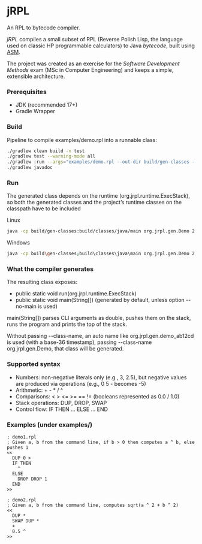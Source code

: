 # jRPL
An RPL to bytecode compiler.

*jRPL* compiles a small subset of RPL (Reverse Polish Lisp, the language used on classic HP programmable calculators) to Java *bytecode*, built using [ASM](https://asm.ow2.io/).

The project was created as an exercise for the *Software Development Methods* exam (MSc in Computer Engineering) and keeps a simple, extensible architecture.

### Prerequisites
- JDK (recommended 17+)
- Gradle Wrapper

### Build
Pipeline to compile examples/demo.rpl into a runnable class:
```bash
./gradlew clean build -x test
./gradlew test --warning-mode all
./gradlew :run --args="examples/demo.rpl --out-dir build/gen-classes --class-name org.jrpl.gen.Demo"
./gradlew javadoc

```

### Run
The generated class depends on the runtime (org.jrpl.runtime.ExecStack), so both the generated classes and the project’s runtime classes on the classpath have to be included

Linux
```bash
java -cp build/gen-classes:build/classes/java/main org.jrpl.gen.Demo 2 4

```

Windows
```bash
java -cp build\gen-classes;build\classes\java\main org.jrpl.gen.Demo 2 4

```


### What the compiler generates
The resulting class exposes:

- public static void run(org.jrpl.runtime.ExecStack)
- public static void main(String[]) (generated by default, unless option --no-main is used)

main(String[]) parses CLI arguments as double, pushes them on the stack, runs the program and prints the top of the stack.

Without passing --class-name, an auto name like org.jrpl.gen.demo_ab12cd is used (with a base-36 timestamp), passing --class-name org.jrpl.gen.Demo, that class will be generated.

### Supported syntax
- Numbers: non-negative literals only (e.g., 3, 2.5), but negative values are produced via operations (e.g., 0 5 - becomes -5)
- Arithmetic: + - * / ^
- Comparisons: < > <= >= == !=
  (booleans represented as 0.0 / 1.0)
- Stack operations: DUP, DROP, SWAP
- Control flow: IF THEN … ELSE … END

### Examples (under examples/)
```rpl
; demo1.rpl
; Given a, b from the command line, if b > 0 then computes a ^ b, else pushes 1
<<
  DUP 0 >
  IF THEN
    ^
  ELSE
    DROP DROP 1
  END
>>

```

```rpl
; demo2.rpl
; Given a, b from the command line, computes sqrt(a ^ 2 + b ^ 2)
<<
  DUP *
  SWAP DUP *
  +
  0.5 ^
>>

```
